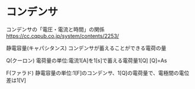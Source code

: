 # コンデンサ

コンデンサの「電圧・電流と時間」の関係
https://cc.cqpub.co.jp/system/contents/2253/

静電容量(キャパシタンス)
コンデンサが蓄えることができる電荷の量

Q(クーロン)
電荷量の単位:電流1[A]を1[s]で蓄える電荷量1[Q]
[Q]=As

F(ファラド)
静電容量の単位:1[F]のコンデンサ、1[Q]の電荷量で、電極間の電位差は1[V]


